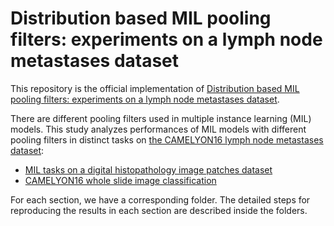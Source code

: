 # Distribution based MIL pooling filters: experiments on a lymph node metastases dataset

This repository is the official implementation of [Distribution based MIL pooling filters: experiments on a lymph node metastases dataset](https://doi.org/10.1016/j.media.2023.102813). 


There are different pooling filters used in multiple instance learning (MIL) models. This study analyzes performances of MIL models with different pooling filters in distinct tasks on [the CAMELYON16 lymph node metastases dataset](https://doi.org/10.1001/jama.2017.14585):
* [MIL tasks on a digital histopathology image patches dataset](MIL_tasks_on_histopathology_image_patches)
* [CAMELYON16 whole slide image classification](CAMELYON16_WSI_classification)

For each section, we have a corresponding folder. The detailed steps for reproducing the results in each section are described inside the folders.

